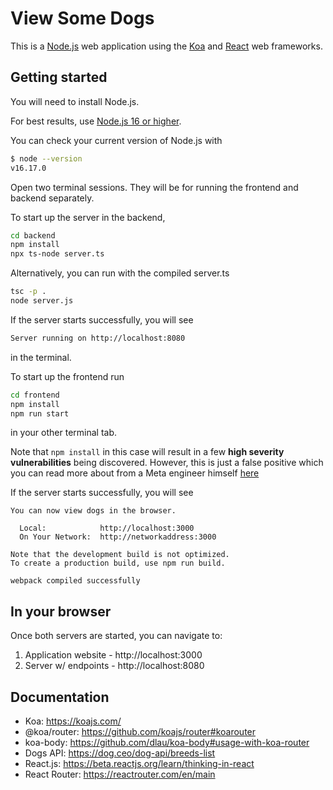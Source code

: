 # View Some Dogs

This is a [Node.js](https://nodejs.org/en/about/) web application
using the [Koa](https://koajs.com/) and [React](https://reactjs.org/)
web frameworks.

## Getting started

You will need to install Node.js.

For best results, use [Node.js 16 or higher](https://nodejs.org/).

You can check your current version of Node.js with

```sh
$ node --version
v16.17.0
```

Open two terminal sessions. They will be for running the 
frontend and backend separately.

To start up the server in the backend,
```sh
cd backend
npm install
npx ts-node server.ts
```

Alternatively, you can run with the compiled server.ts
```sh
tsc -p .
node server.js
```

If the server starts successfully, you will see
```sh
Server running on http://localhost:8080
```

in the terminal.


To start up the frontend run
```sh
cd frontend
npm install
npm run start
```
in your other terminal tab.

Note that `npm install` in this case will result in a few **high severity vulnerabilities** being discovered.
However, this is just a false positive which you can read more about from a Meta engineer himself [here](https://github.com/facebook/create-react-app/issues/11174)

If the server starts successfully, you will see
```
You can now view dogs in the browser.

  Local:            http://localhost:3000
  On Your Network:  http://networkaddress:3000

Note that the development build is not optimized.
To create a production build, use npm run build.

webpack compiled successfully
```

## In your browser
Once both servers are started, you can navigate to: <br />
1. Application website - http://localhost:3000
2. Server w/ endpoints - http://localhost:8080


## Documentation

- Koa: https://koajs.com/
- @koa/router: https://github.com/koajs/router#koarouter
- koa-body: https://github.com/dlau/koa-body#usage-with-koa-router
- Dogs API: https://dog.ceo/dog-api/breeds-list
- React.js: https://beta.reactjs.org/learn/thinking-in-react
- React Router: https://reactrouter.com/en/main
